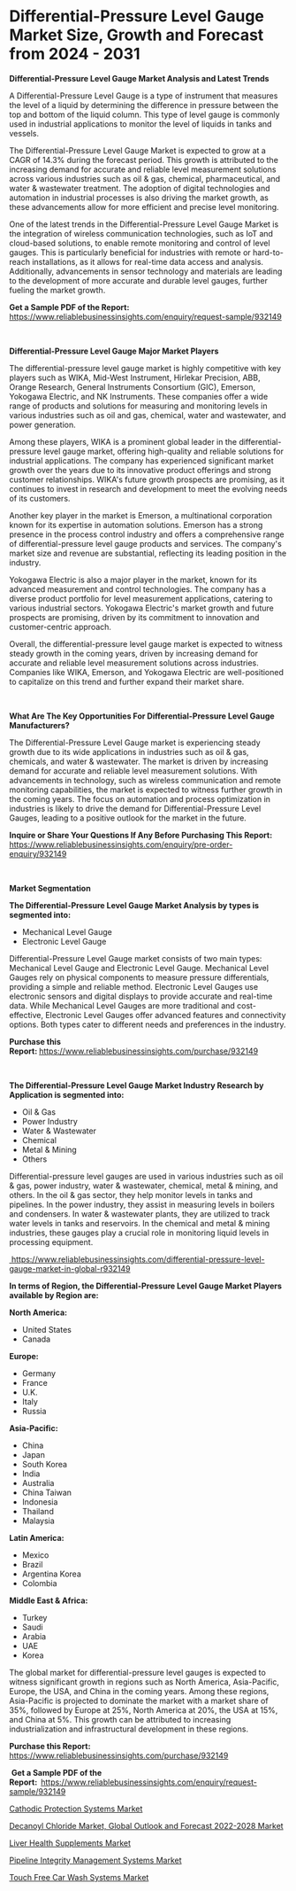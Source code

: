 <p><h1>Differential-Pressure Level Gauge Market Size, Growth and Forecast from 2024 - 2031</h1></p><p><strong>Differential-Pressure Level Gauge Market Analysis and Latest Trends</strong></p>
<p><p>A Differential-Pressure Level Gauge is a type of instrument that measures the level of a liquid by determining the difference in pressure between the top and bottom of the liquid column. This type of level gauge is commonly used in industrial applications to monitor the level of liquids in tanks and vessels.</p><p>The Differential-Pressure Level Gauge Market is expected to grow at a CAGR of 14.3% during the forecast period. This growth is attributed to the increasing demand for accurate and reliable level measurement solutions across various industries such as oil & gas, chemical, pharmaceutical, and water & wastewater treatment. The adoption of digital technologies and automation in industrial processes is also driving the market growth, as these advancements allow for more efficient and precise level monitoring.</p><p>One of the latest trends in the Differential-Pressure Level Gauge Market is the integration of wireless communication technologies, such as IoT and cloud-based solutions, to enable remote monitoring and control of level gauges. This is particularly beneficial for industries with remote or hard-to-reach installations, as it allows for real-time data access and analysis. Additionally, advancements in sensor technology and materials are leading to the development of more accurate and durable level gauges, further fueling the market growth.</p></p>
<p><strong>Get a Sample PDF of the Report:&nbsp;</strong> <a href="https://www.reliablebusinessinsights.com/enquiry/request-sample/932149">https://www.reliablebusinessinsights.com/enquiry/request-sample/932149</a></p>
<p>&nbsp;</p>
<p><strong>Differential-Pressure Level Gauge Major Market Players</strong></p>
<p><p>The differential-pressure level gauge market is highly competitive with key players such as WIKA, Mid-West Instrument, Hirlekar Precision, ABB, Orange Research, General Instruments Consortium (GIC), Emerson, Yokogawa Electric, and NK Instruments. These companies offer a wide range of products and solutions for measuring and monitoring levels in various industries such as oil and gas, chemical, water and wastewater, and power generation.</p><p>Among these players, WIKA is a prominent global leader in the differential-pressure level gauge market, offering high-quality and reliable solutions for industrial applications. The company has experienced significant market growth over the years due to its innovative product offerings and strong customer relationships. WIKA's future growth prospects are promising, as it continues to invest in research and development to meet the evolving needs of its customers.</p><p>Another key player in the market is Emerson, a multinational corporation known for its expertise in automation solutions. Emerson has a strong presence in the process control industry and offers a comprehensive range of differential-pressure level gauge products and services. The company's market size and revenue are substantial, reflecting its leading position in the industry.</p><p>Yokogawa Electric is also a major player in the market, known for its advanced measurement and control technologies. The company has a diverse product portfolio for level measurement applications, catering to various industrial sectors. Yokogawa Electric's market growth and future prospects are promising, driven by its commitment to innovation and customer-centric approach.</p><p>Overall, the differential-pressure level gauge market is expected to witness steady growth in the coming years, driven by increasing demand for accurate and reliable level measurement solutions across industries. Companies like WIKA, Emerson, and Yokogawa Electric are well-positioned to capitalize on this trend and further expand their market share.</p></p>
<p>&nbsp;</p>
<p><strong>What Are The Key Opportunities For Differential-Pressure Level Gauge Manufacturers?</strong></p>
<p><p>The Differential-Pressure Level Gauge market is experiencing steady growth due to its wide applications in industries such as oil & gas, chemicals, and water & wastewater. The market is driven by increasing demand for accurate and reliable level measurement solutions. With advancements in technology, such as wireless communication and remote monitoring capabilities, the market is expected to witness further growth in the coming years. The focus on automation and process optimization in industries is likely to drive the demand for Differential-Pressure Level Gauges, leading to a positive outlook for the market in the future.</p></p>
<p><strong>Inquire or Share Your Questions If Any Before Purchasing This Report:</strong> <a href="https://www.reliablebusinessinsights.com/enquiry/pre-order-enquiry/932149">https://www.reliablebusinessinsights.com/enquiry/pre-order-enquiry/932149</a></p>
<p>&nbsp;</p>
<p><strong>Market Segmentation</strong></p>
<p><strong>The Differential-Pressure Level Gauge Market Analysis by types is segmented into:</strong></p>
<p><ul><li>Mechanical Level Gauge</li><li>Electronic Level Gauge</li></ul></p>
<p><p>Differential-Pressure Level Gauge market consists of two main types: Mechanical Level Gauge and Electronic Level Gauge. Mechanical Level Gauges rely on physical components to measure pressure differentials, providing a simple and reliable method. Electronic Level Gauges use electronic sensors and digital displays to provide accurate and real-time data. While Mechanical Level Gauges are more traditional and cost-effective, Electronic Level Gauges offer advanced features and connectivity options. Both types cater to different needs and preferences in the industry.</p></p>
<p><strong>Purchase this Report:&nbsp;</strong><a href="https://www.reliablebusinessinsights.com/purchase/932149">https://www.reliablebusinessinsights.com/purchase/932149</a></p>
<p>&nbsp;</p>
<p><strong>The Differential-Pressure Level Gauge Market Industry Research by Application is segmented into:</strong></p>
<p><ul><li>Oil & Gas</li><li>Power Industry</li><li>Water & Wastewater</li><li>Chemical</li><li>Metal & Mining</li><li>Others</li></ul></p>
<p><p>Differential-pressure level gauges are used in various industries such as oil & gas, power industry, water & wastewater, chemical, metal & mining, and others. In the oil & gas sector, they help monitor levels in tanks and pipelines. In the power industry, they assist in measuring levels in boilers and condensers. In water & wastewater plants, they are utilized to track water levels in tanks and reservoirs. In the chemical and metal & mining industries, these gauges play a crucial role in monitoring liquid levels in processing equipment.</p></p>
<p><a href="https://www.reliablebusinessinsights.com/differential-pressure-level-gauge-market-in-global-r932149">&nbsp;https://www.reliablebusinessinsights.com/differential-pressure-level-gauge-market-in-global-r932149</a></p>
<p><strong>In terms of Region, the Differential-Pressure Level Gauge Market Players available by Region are:</strong></p>
<p>
    <p> <strong> North America: </strong>
        <ul>
            <li>United States</li>
            <li>Canada</li>
        </ul>
        </p> 
    <p> <strong> Europe: </strong>
        <ul>
            <li>Germany</li>
            <li>France</li>
            <li>U.K.</li>
            <li>Italy</li>
            <li>Russia</li>
        </ul>
        </p> 
    <p> <strong> Asia-Pacific: </strong>
        <ul>
            <li>China</li>
            <li>Japan</li>
            <li>South Korea</li>
            <li>India</li>
            <li>Australia</li>
            <li>China Taiwan</li>
            <li>Indonesia</li>
            <li>Thailand</li>
            <li>Malaysia</li>
        </ul>
        </p> 
    <p> <strong> Latin America: </strong>
        <ul>
            <li>Mexico</li>
            <li>Brazil</li>
            <li>Argentina Korea</li>
            <li>Colombia</li>
        </ul>
        </p> 
    <p> <strong> Middle East & Africa: </strong>
        <ul>
            <li>Turkey</li>
            <li>Saudi</li>
            <li>Arabia</li>
            <li>UAE</li>
            <li>Korea</li>
        </ul>
    </p>
    </p>
<p><p>The global market for differential-pressure level gauges is expected to witness significant growth in regions such as North America, Asia-Pacific, Europe, the USA, and China in the coming years. Among these regions, Asia-Pacific is projected to dominate the market with a market share of 35%, followed by Europe at 25%, North America at 20%, the USA at 15%, and China at 5%. This growth can be attributed to increasing industrialization and infrastructural development in these regions.</p></p>
<p><strong>Purchase this Report: </strong><a href="https://www.reliablebusinessinsights.com/purchase/932149">https://www.reliablebusinessinsights.com/purchase/932149</a></p>
<p>&nbsp;<strong>Get a Sample PDF of the Report:&nbsp;&nbsp;</strong><a href="https://www.reliablebusinessinsights.com/enquiry/request-sample/932149">https://www.reliablebusinessinsights.com/enquiry/request-sample/932149</a></p>
<p><strong></strong></p>
<p><p><a href="https://medium.com/@sjdhshjc2456654/cathodic-protection-systems-market-trends-a-detailed-study-of-its-market-segmentation-and-7fef00bea81e">Cathodic Protection Systems Market</a></p><p><a href="https://issuu.com/reportprime-2/docs/decanoyl-chloride-market-global-out_5926f6ecc2c614">Decanoyl Chloride Market, Global Outlook and Forecast 2022-2028 Market</a></p><p><a href="https://medium.com/@nettieboyle28/liver-health-supplements-market-market-segmentation-geographical-regions-and-market-forcast-till-45aae07b325e">Liver Health Supplements Market</a></p><p><a href="https://medium.com/@sjdhshjc2456654/global-pipeline-integrity-management-systems-market-size-is-expected-to-reach-at-a-cagr-of-7-and-234c9fe06c3b">Pipeline Integrity Management Systems Market</a></p><p><a href="https://medium.com/@nettieboyle28/touch-free-car-wash-systems-market-research-report-market-forecast-and-growth-prospects-with-a-d4403090fa49">Touch Free Car Wash Systems Market</a></p></p>